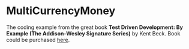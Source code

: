 # MultiCurrencyMoney

The coding example from the great book **Test Driven Development: By Example (The Addison-Wesley Signature Series)** by Kent Beck.
Book could be purchased [here](https://amzn.to/2GUemzu).
